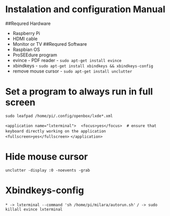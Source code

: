 # Instalation and configuration Manual

##Requred Hardware
*   Raspberry Pi
*   HDMI cable
*   Monitor or TV
##Requred Software
*   Raspbian OS
*   ProSEEdure program
*   evince - PDF reader - `sudo apt-get install evince`
*   xbindkeys - `sudo apt-get install xbindkeys && xbindkeys-config`
*   remove mouse cursor - `sudo apt-get install unclutter`

# Set a program to always run in full screen

``sudo leafpad /home/pi/.config/openbox/lxde*.xml``

``<application name="lxterminal">``
 `` <focus>yes</focus>  # ensure that keyboard directly working on the application``
 `` <fullscreen>yes</fullscreen>``
``</application>``
####
# Hide mouse cursor
``unclutter -display :0 -noevents -grab``

####

# Xbindkeys-config
```* -> lxterminal --command 'sh /home/pi/milara/autorun.sh'```
```/ -> sudo killall evince lxterminal```
